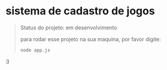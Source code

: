 <h1>sistema de cadastro de jogos</h1>

> Status do projeto: em desenvolvimento
>
> para rodar esse projeto na sua maquina, por favor digite:
>
> ```
> node app.js
> ```
>
:)
